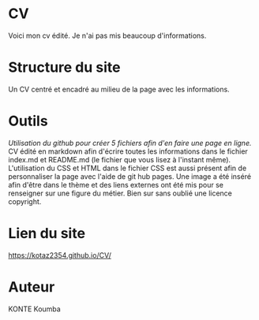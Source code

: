 # CV
Voici mon cv édité. Je n'ai pas mis beaucoup d'informations.
# Structure du site
Un CV centré et encadré au milieu de la page avec les informations. 
# Outils
*Utilisation du github pour créer 5 fichiers afin d'en faire une page en ligne.*
CV édité en markdown afin d'écrire toutes les informations dans le fichier index.md et README.md (le fichier que vous lisez à l'instant même). L'utilisation du CSS et HTML dans le fichier CSS  est aussi présent afin de personnaliser la page avec l'aide de git hub pages.
Une image a été inséré afin d'être dans le thème et des liens externes ont été mis pour se renseigner sur une figure du métier. Bien sur sans oublié une licence copyright.
# Lien du site 
https://kotaz2354.github.io/CV/
# Auteur
KONTE Koumba
